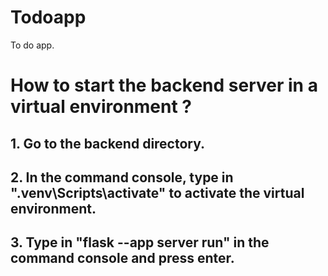 # Todoapp
To do app.


# How to start the backend server in a virtual environment ?
## 1. Go to the backend directory.
## 2. In the command console, type in ".venv\Scripts\activate" to activate the virtual environment.
## 3. Type in "flask --app server run" in the command console and press enter.